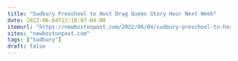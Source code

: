 ```yaml
---
title: "Sudbury Preschool to Host Drag Queen Story Hour Next Week"
date: 2022-06-04T12:18:07-04:00
itemurl: "https://newbostonpost.com/2022/06/04/sudbury-preschool-to-host-drag-queen-story-hour-next-week/"
sites: "newbostonpost.com"
tags: ["Sudbury"]
draft: false
---
```


